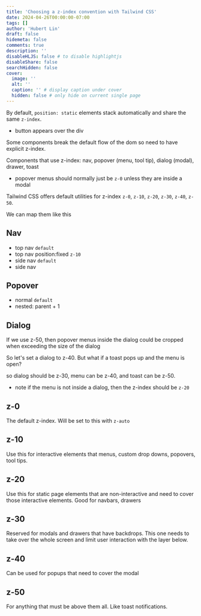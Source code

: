 ```yaml
---
title: 'Choosing a z-index convention with Tailwind CSS'
date: 2024-04-26T00:00:00-07:00
tags: []
author: 'Hubert Lin'
draft: false
hidemeta: false
comments: true
description: ''
disableHLJS: false # to disable highlightjs
disableShare: false
searchHidden: false
cover:
  image: ''
  alt: ''
  caption: '' # display caption under cover
  hidden: false # only hide on current single page
---
```


By default, `position: static` elements stack automatically and share the same
`z-index`.

- button appears over the div

Some components break the default flow of the dom so need to have explicit
z-index.

Components that use z-index: nav, popover (menu, tool tip), dialog (modal),
drawer, toast

- popover menus should normally just be `z-0` unless they are inside a modal

Tailwind CSS offers default utilities for z-index `z-0`, `z-10`, `z-20`, `z-30`,
`z-40`, `z-50`.

We can map them like this

## Nav

- top nav `default`
- top nav position:fixed `z-10`
- side nav `default`
- side nav

## Popover

- normal `default`
- nested: parent + 1

## Dialog

If we use z-50, then popover menus inside the dialog could be cropped when
exceeding the size of the dialog

So let's set a dialog to z-40. But what if a toast pops up and the menu is open?

so dialog should be z-30, menu can be z-40, and toast can be z-50.

- note if the menu is not inside a dialog, then the z-index should be `z-20`

## z-0

The default z-index. Will be set to this with `z-auto`

## z-10

Use this for interactive elements that menus, custom drop downs, popovers, tool
tips.

## z-20

Use this for static page elements that are non-interactive and need to cover
those interactive elements. Good for navbars, drawers

## z-30

Reserved for modals and drawers that have backdrops. This one needs to take over
the whole screen and limit user interaction with the layer below.

## z-40

Can be used for popups that need to cover the modal

## z-50

For anything that must be above them all. Like toast notifications.
